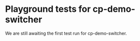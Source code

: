 # Playground tests for cp-demo-switcher
We are still awaiting the first test run for cp-demo-switcher.
